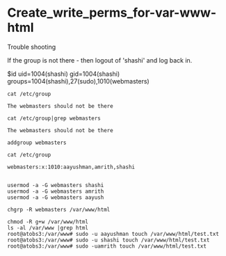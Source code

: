 # Create_write_perms_for-var-www-html



Trouble shooting

If the group is not there - then logout of 'shashi' and log back in.

 $id
uid=1004(shashi) gid=1004(shashi) groups=1004(shashi),27(sudo),1010(webmasters)

```
cat /etc/group

The webmasters should not be there
 
cat /etc/group|grep webmasters

The webmasters should not be there
 
addgroup webmasters

cat /etc/group

webmasters:x:1010:aayushman,amrith,shashi


usermod -a -G webmasters shashi
usermod -a -G webmasters amrith
usermod -a -G webmasters aayush

chgrp -R webmasters /var/www/html

chmod -R g+w /var/www/html
ls -al /var/www |grep html
root@atobs3:/var/www# sudo -u aayushman touch /var/www/html/test.txt
root@atobs3:/var/www# sudo -u shashi touch /var/www/html/test.txt
root@atobs3:/var/www# sudo -uamrith touch /var/www/html/test.txt


```
